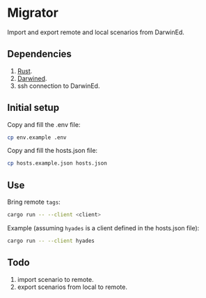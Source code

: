 # Migrator

Import and export remote and local scenarios from DarwinEd.

## Dependencies

1. [Rust](https://www.rust-lang.org/tools/install).
2. [Darwined](https://github.com/Foris/darwined).
3. ssh connection to DarwinEd.

## Initial setup

Copy and fill the .env file:
```sh
cp env.example .env
```

Copy and fill the hosts.json file:
```sh
cp hosts.example.json hosts.json
```

## Use

Bring remote `tags`:
```sh
cargo run -- --client <client>
```

Example (assuming `hyades` is a client defined in the hosts.json file):
```sh
cargo run -- --client hyades
```

## Todo

1. import scenario to remote.
2. export scenarios from local to remote.
